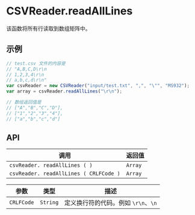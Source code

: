 # CSVReader.readAllLines

该函数将所有行读取到数组矩阵中。

## 示例

```javascript
// test.csv 文件的内容是
// "A,B,C,D\r\n
// 1,2,3,4\r\n
// a,b,c,d\r\n"
var csvReader = new CSVReader("input/test.txt", ",", "\"", "MS932");
var array = csvReader.readAllLines("\r\n");	

// 数组返回值是
// ["A","B","C","D"],
// ["1","2","3","4"],
// ["a","b","c","d"]
```

## API

| 调用 | 返回值 |
|---|---|
| `csvReader. readAllLines ( )` | `Array` |
| `csvReader. readAllLines ( CRLFCode )` | `Array` |

| 参数 | 类型 | 描述 |
|---|---|---|
| `CRLFCode` | `String` | 定义换行符的代码。例如 `\r\n`、`\n` |